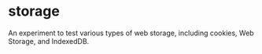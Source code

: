# storage

An experiment to test various types of web storage, including cookies, Web Storage, and IndexedDB.
